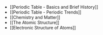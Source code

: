 - [[Periodic Table - Basics and Brief History]]
- [[Periodic Table - Periodic Trends]]
- [[Chemistry and Matter]]
- [[The Atomic Structure]]
- [[Electronic Structure of Atoms]]


